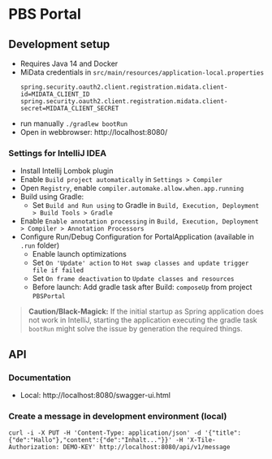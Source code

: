# PBS Portal

## Development setup

* Requires Java 14 and Docker
* MiData credentials in `src/main/resources/application-local.properties`
   ```properties
  spring.security.oauth2.client.registration.midata.client-id=MIDATA_CLIENT_ID
  spring.security.oauth2.client.registration.midata.client-secret=MIDATA_CLIENT_SECRET
   ```
* run manually `./gradlew bootRun`
* Open in webbrowser: http://localhost:8080/

### Settings for IntelliJ IDEA

* Install Intellij Lombok plugin
* Enable `Build project automatically` in `Settings > Compiler`
* Open `Registry`, enable `compiler.automake.allow.when.app.running`
* Build using Gradle:
  * Set `Build and Run using` to Gradle in `Build, Execution, Deployment > Build Tools > Gradle`
* Enable `Enable annotation processing` in `Build, Execution, Deployment > Compiler > Annotation Processors`
* Configure Run/Debug Configuration for PortalApplication (available in `.run` folder)
    * Enable launch optimizations
    * Set `On 'Update' action` to `Hot swap classes and update trigger file if failed`
    * Set `On frame deactivation` to `Update classes and resources`
    * Before launch: Add gradle task after Build: `composeUp` from project `PBSPortal`

> **Caution/Black-Magick:** If the initial startup as Spring application does not work in IntelliJ, starting the application executing the gradle task `bootRun` might solve the issue by generation the required things.

## API

### Documentation

* Local: http://localhost:8080/swagger-ui.html

### Create a message in development environment (local)

```
curl -i -X PUT -H 'Content-Type: application/json' -d '{"title":{"de":"Hallo"},"content":{"de":"Inhalt..."}}' -H 'X-Tile-Authorization: DEMO-KEY' http://localhost:8080/api/v1/message
```